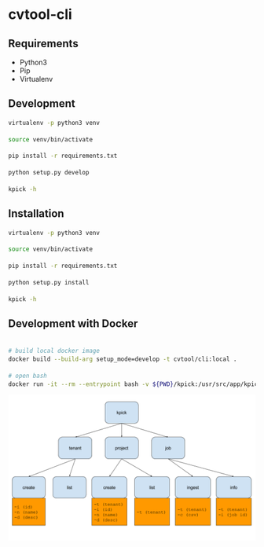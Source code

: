cvtool-cli
==========

Requirements
------------
- Python3
- Pip
- Virtualenv

Development
------------
```bash
virtualenv -p python3 venv

source venv/bin/activate

pip install -r requirements.txt

python setup.py develop

kpick -h
```

Installation
------------

```bash
virtualenv -p python3 venv

source venv/bin/activate

pip install -r requirements.txt

python setup.py install

kpick -h
```

Development with Docker
------------

```bash
 
# build local docker image
docker build --build-arg setup_mode=develop -t cvtool/cli:local .

# open bash
docker run -it --rm --entrypoint bash -v ${PWD}/kpick:/usr/src/app/kpick cvtool/cli:local
```

![](https://raw.githubusercontent.com/ciandt-d1/cvtool-cli/master/kpick%20command%20line.png)